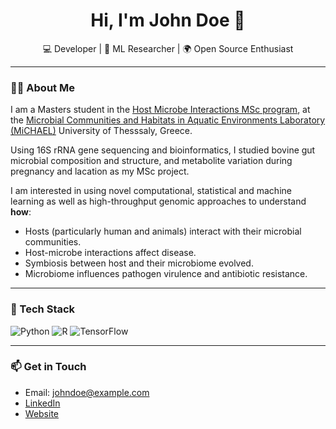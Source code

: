 <h1 align="center">Hi, I'm John Doe 👋</h1>

<p align="center">
  💻 Developer | 🧠 ML Researcher | 🌍 Open Source Enthusiast
</p>

---

### 👨‍💻 About Me
I am a Masters student in the [Host Microbe Interactions MSc program](https://hosmic.uth.gr), at the [Microbial Communities and Habitats in Aquatic  Environments Laboratory (MiCHAEL)](https://sites.google.com/site/kkormas) University of Thesssaly, Greece. 

Using 16S rRNA gene sequencing and bioinformatics, I studied bovine gut microbial composition and structure, and metabolite variation during pregnancy and lacation as my MSc project. 

I am interested in using novel computational, statistical and machine learning as well as high-throughput genomic approaches to understand **how**:
- Hosts (particularly human and animals) interact with their microbial communities.
- Host-microbe interactions affect disease.
- Symbiosis between host and their microbiome evolved.
- Microbiome influences pathogen virulence and antibiotic resistance.


---

### 🚀 Tech Stack

![Python](https://img.shields.io/badge/Python-3776AB?style=for-the-badge&logo=python&logoColor=white)
![R](https://img.shields.io/badge/R-276DC3?style=for-the-badge&logo=r&logoColor=white)
![TensorFlow](https://img.shields.io/badge/TensorFlow-FF6F00?style=for-the-badge&logo=tensorflow&logoColor=white)

---

### 📫 Get in Touch

- Email: johndoe@example.com  
- [LinkedIn](https://linkedin.com/in/yourprofile)  
- [Website](https://yourwebsite.com)

